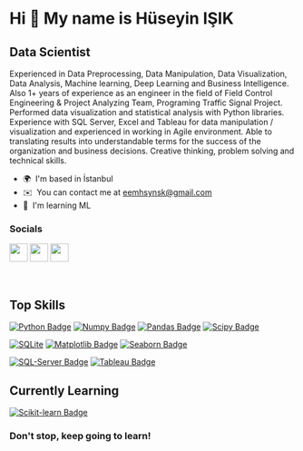Hi 👋 My name is Hüseyin IŞIK
=============================

Data Scientist
--------------

Experienced in Data Preprocessing, Data Manipulation, Data Visualization, Data Analysis, Machine learning, Deep Learning and Business Intelligence. Also 1+ years of experience as an engineer in the field of Field Control Engineering & Project Analyzing Team, Programing Traffic Signal Project. Performed data visualization and statistical analysis with Python libraries. Experience with SQL Server, Excel and Tableau for data manipulation / visualization and experienced in working in Agile environment. Able to translating results into understandable terms for the success of the organization and business decisions. Creative thinking, problem solving and technical skills.

* 🌍  I'm based in İstanbul
* ✉️  You can contact me at [eemhsynsk@gmail.com](mailto:eemhsynsk@gmail.com)
* 🧠  I'm learning ML

### Socials

<p align="left"> <a href="https://www.github.com/porxelek" target="_blank" rel="noreferrer"><img src="https://raw.githubusercontent.com/danielcranney/readme-generator/main/public/icons/socials/github.svg" width="32" height="32" /></a> <a href="https://www.linkedin.com/in/porxelek/" target="_blank" rel="noreferrer"><img src="https://raw.githubusercontent.com/danielcranney/readme-generator/main/public/icons/socials/linkedin.svg" width="32" height="32" /></a> <a href="http://www.medium.com/eemhsynsk" target="_blank" rel="noreferrer"><img src="https://raw.githubusercontent.com/danielcranney/readme-generator/main/public/icons/socials/medium.svg" width="32" height="32" /></a></p>



<br>

## Top Skills

[![Python Badge](https://img.shields.io/badge/-Python-3776AB?style=for-the-badge&labelColor=black&logo=python&logoColor=3776AB)](#)
[![Numpy Badge](https://img.shields.io/badge/-Numpy-013243?style=for-the-badge&labelColor=black&logo=numpy&logoColor=013243)](#)
[![Pandas Badge](https://img.shields.io/badge/-Pandas-130654?style=for-the-badge&labelColor=black&logo=pandas&logoColor=white)](#)
[![Scipy Badge](https://img.shields.io/badge/-scipy-0054a6?style=for-the-badge&labelColor=black&logo=scipy&logoColor=0054a6)](#)

[![SQLite](https://img.shields.io/badge/-SQLite-003b57?style=for-the-badge&labelColor=black&logo=sqlite&logoColor=003b57)](#)
[![Matplotlib Badge](https://img.shields.io/badge/-matplotlib-11557c?style=for-the-badge&labelColor=black&logo=microstrategy&logoColor=11557c)](#)
[![Seaborn Badge](https://img.shields.io/badge/-seaborn-7db0bc?style=for-the-badge&labelColor=black&logo=cesium&logoColor=7db0bc)](#)

[![SQL-Server Badge](https://img.shields.io/badge/-SQL_Server-CC2927?style=for-the-badge&labelColor=black&logo=microsoft-sql-server&logoColor=CC2927)](#)
[![Tableau Badge](https://img.shields.io/badge/-tableau-E97627?style=for-the-badge&labelColor=black&logo=tableau&logoColor=E97627)](#)

## Currently Learning

[![Scikit-learn Badge](https://img.shields.io/badge/-scikit_learn-F7931E?style=for-the-badge&labelColor=black&logo=scikitlearn&logoColor=F7931E)](#)

### Don't stop, keep going to learn!

<br>

